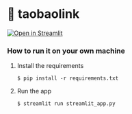 # 🎈 taobaolink

[![Open in Streamlit](https://static.streamlit.io/badges/streamlit_badge_black_white.svg)](https://taobaolink.streamlit.app/)

### How to run it on your own machine

1. Install the requirements

   ```
   $ pip install -r requirements.txt
   ```

2. Run the app

   ```
   $ streamlit run streamlit_app.py
   ```

